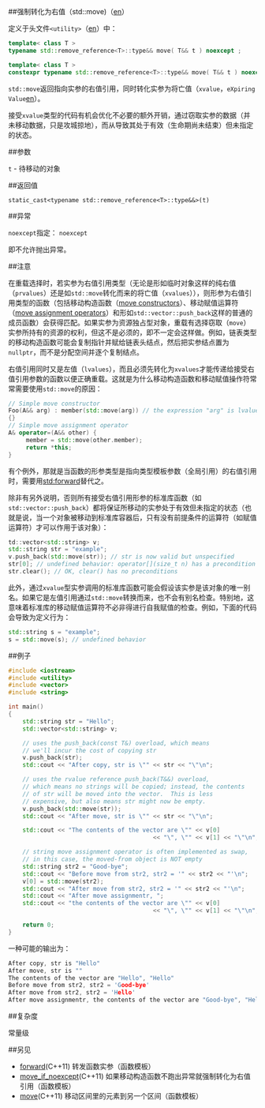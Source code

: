 ##强制转化为右值（std::move)（[en](http://en.cppreference.com/w/cpp/utility/move)）

定义于头文件`<utility>`（[en](http://en.cppreference.com/w/cpp/header/utility)）中：

```C++
template< class T >
typename std::remove_reference<T>::type&& move( T&& t ) noexcept ;              (C++11 - C++14)
```
```C++
template< class T >
constexpr typename std::remove_reference<T>::type&& move( T&& t ) noexcept ;    (C++14 - )
```

`std::move`返回指向实参的右值引用，同时转化实参为将亡值（`xvalue`，`eXpiring Value`[en](http://en.cppreference.com/w/cpp/language/value_category)）。

接受`xvalue`类型的代码有机会优化不必要的额外开销，通过窃取实参的数据（并未移动数据，只是攻城掠地），而从导致其处于有效（生命期尚未结束）但未指定的状态。

##参数

`t` - 待移动的对象

##返回值

`static_cast<typename std::remove_reference<T>::type&&>(t)`

##异常

`noexcept`指定： `noexcept`

即不允许抛出异常。

##注意

在重载选择时，若实参为右值引用类型（无论是形如临时对象这样的纯右值（`prvalues`）还是如`std::move`转化而来的将亡值（`xvalues`）），则形参为右值引用类型的函数（包括移动构造函数（[move constructors](../language/move_constructor.md)）、移动赋值运算符（[move assignment operators](../language/move_operator.md)）和形如`std::vector::push_back`这样的普通的成员函数）会获得匹配。如果实参为资源独占型对象，重载有选择窃取（`move`）实参所持有的资源的权利，但这不是必须的，即不一定会这样做。例如，链表类型的移动构造函数可能会复制指针并赋给链表头结点，然后把实参结点置为`nullptr`，而不是分配空间并逐个复制结点。

右值引用同时又是左值（`lvalues`），而且必须先转化为`xvalues`才能传递给接受右值引用参数的函数以便正确重载。这就是为什么移动构造函数和移动赋值操作符常常需要使用`std::move`的原因：

```C++
// Simple move constructor
Foo(A&& arg) : member(std::move(arg)) // the expression "arg" is lvalue
{}
// Simple move assignment operator
A& operator=(A&& other) {
     member = std::move(other.member);
     return *this;
}
```

有个例外，那就是当函数的形参类型是指向类型模板参数（全局引用）的右值引用时，需要用[std:forward](forward.md)替代之。

除非有另外说明，否则所有接受右值引用形参的标准库函数（如`std::vector::push_back`）都将保证所移动的实参处于有效但未指定的状态（也就是说，当一个对象被移动到标准库容器后，只有没有前提条件的运算符（如赋值运算符）才可以作用于该对象）：

```C++
td::vector<std::string> v;
std::string str = "example";
v.push_back(std::move(str)); // str is now valid but unspecified
str[0]; // undefined behavior: operator[](size_t n) has a precondition size() > n
str.clear(); // OK, clear() has no preconditions
```

此外，通过`xvalue`型实参调用的标准库函数可能会假设该实参是该对象的唯一别名。如果它是左值引用通过`std::move`转换而来，也不会有别名检查。特别地，这意味着标准库的移动赋值运算符不必非得进行自我赋值的检查。例如，下面的代码会导致为定义行为：

```C++
std::string s = "example";
s = std::move(s); // undefined behavior
```

##例子

```C++
#include <iostream>
#include <utility>
#include <vector>
#include <string>

int main()
{
    std::string str = "Hello";
    std::vector<std::string> v;

    // uses the push_back(const T&) overload, which means
    // we'll incur the cost of copying str
    v.push_back(str);
    std::cout << "After copy, str is \"" << str << "\"\n";

    // uses the rvalue reference push_back(T&&) overload,
    // which means no strings will be copied; instead, the contents
    // of str will be moved into the vector.  This is less
    // expensive, but also means str might now be empty.
    v.push_back(std::move(str));
    std::cout << "After move, str is \"" << str << "\"\n";

    std::cout << "The contents of the vector are \"" << v[0]
                                         << "\", \"" << v[1] << "\"\n";

    // string move assignment operator is often implemented as swap,
    // in this case, the moved-from object is NOT empty
    std::string str2 = "Good-bye";
    std::cout << "Before move from str2, str2 = '" << str2 << "'\n";
    v[0] = std::move(str2);
    std::cout << "After move from str2, str2 = '" << str2 << "'\n";
    std::cout << "After move assignmentr, ";
    std::cout << "the contents of the vector are \"" << v[0]
                                         << "\", \"" << v[1] << "\"\n";

    return 0;
}
```

一种可能的输出为：

```C++
After copy, str is "Hello"
After move, str is ""
The contents of the vector are "Hello", "Hello"
Before move from str2, str2 = 'Good-bye'
After move from str2, str2 = 'Hello'
After move assignmentr, the contents of the vector are "Good-bye", "Hello"
```

##复杂度

常量级

##另见

- [forward](forward.md)(C++11)                      转发函数实参（函数模板）
- [move_if_noexcept](move_if_noexcept.md)(C++11)    如果移动构造函数不跑出异常就强制转化为右值引用（函数模板）
- [move](../algorithm/move.md)(C++11)               移动区间里的元素到另一个区间（函数模板）
